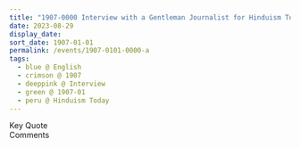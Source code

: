 ```yaml
---
title: "1907-0000 Interview with a Gentleman Journalist for Hinduism Today"
date: 2023-08-29
display_date: 
sort_date: 1907-01-01
permalink: /events/1907-0101-0000-a
tags:
  - blue @ English
  - crimson @ 1907
  - deeppink @ Interview
  - green @ 1907-01
  - peru @ Hinduism Today
---
```


<wave-list>
  <list-title color="green" width="75">Key Quote</list-title>
  <list-item color="BlanchedAlmond"  width="200"></list-item>
  <list-item color="Lavender"></list-item>
  <list-item color="BlanchedAlmond"></list-item>
</wave-list>

<br>

<wave-list>
  <list-title color="green" width="75">Comments</list-title>
  <list-item color="BlanchedAlmond"  width="200"></list-item>
  <list-item color="Lavender"></list-item>
  <list-item color="BlanchedAlmond"></list-item>
</wave-list>